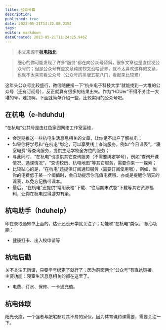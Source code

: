 ```yaml
---
title: 公众号篇
description: 
published: true
date: 2023-05-21T14:32:08.215Z
tags: 
editor: markdown
dateCreated: 2023-05-21T11:24:25.946Z
---
```


> 本文来源于[**杭电指北**](https://www.yuque.com/hduer/guide)

> 细心的你可能发现了许多“服务”都在向公众号倾斜，很多文章也是直接发公众号的；但是公众号有些文章纯属软文没啥营养，就不太喜欢这样的文章，也就不太喜欢看公众号（公众号的排版五花八门，看起来比较累）


这年头公众号比较盛行，微信随便搜一下“杭州电子科技大学”就能找到一大堆的公众号（还有订阅号），反正就算有很多的结果出来。作为“HDUer”不得不关注一大堆的号，难顶啊。下面就简单介绍一些，比较实用的公众号吧。

## 在杭电（e-hduhdu)

“在杭电”公共号是由红色家园网络工作室运维，

- 会定期推送一些杭电生活息息相关的文章，让你足不出户了解杭电；
- 如果你将学号和“在杭电”绑定，可以享受线上查询服务，例如“今日课表”，“寝室电费”等查询服务，提供生活学校全方位的服务；
- 与此同时，“在杭电”也提供其它查询服务（不需要绑定学号），例如“查询开课情况、选课情况”，“查询校历、杭电地图”等其它服务，需要你来一一探索；
- 比较贴心的是，“在杭电”还提供订阅通知服务（需要订阅使用哦），例如，当你的电费低于某一个阈值时，会自动提示你充值电费哦、亦或是提醒你明天的课表，以免忘记携带课本。
- 最后，“在杭电”还提供“常用表格”下载、“往届期末试卷”下载等其它资源福利，让你在杭电过得游刃有余。

## 杭电助手（hduhelp）

印在录取通知书上面的，估计还没开学就关注了；功能和“在杭电”类似。
核心功能：

- 健康打卡、出入校申请等

## 杭电后勤

关不关注无所谓，只要学号绑定了就行了；因为前面两个“公众号”有直达链接。
主要功能：寝室生活息息相关的都在这里了。

- 电费、订水、保修、一卡通充值。

## 杭电体联

阳光长跑，一个强者与肥宅都对其不屑的家伙，因为体育课约课需要，需要关注一下。
